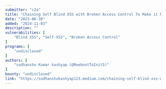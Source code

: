 ```yaml
---
submitter: "c2a"
title: "Chaining Self Blind XSS with Broken Access Control To Make it Non Self Blind XSS"
date: "2023-06-30"
added: "2024-11-03"
description: ""
vulnerabilities: [
    "Blind XSS", "Self-XSS", "Broken Access Control"
]
programs: [
    "undisclosed"
]
authors: [
    "sudhanshu Kumar kashyap (@ReebootToInit5)"
]
bounty: "undisclosed"
link: "https://sudhanshukashyap123.medium.com/chaining-self-blind-xss-with-broken-access-control-to-make-it-non-self-blind-xss-626a70c8bbc7"
---
```





